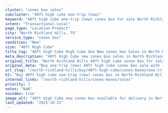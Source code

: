 ```yaml
---
cluster: "conex box sales"
subcluster: "40ft high cube one-trip (new)"
keyword: "40ft high cube one-trip (new) conex box for sale North Richland Hills, TX"
intent: "Transactional-Local"
page_type: "Location-Product"
city: "North Richland Hills, TX"
service_type: "conex box"
condition: "New"
size: "40ft High Cube"
title_tag: "40ft High Cube High Cube Una New conex box Sales in North Richland Hills | LC Container"
meta_description: "40ft High Cube new conex box sales in North Richland Hills. High cube containers with extra height. Fast delivery, competitive pricing. Serving conex boxes area. Quote ID: TQJ. Call (214) 524-4168 for your free quote today."
original_title: "North Richland Hills 40ft high cube conex box for sale | LC"
original_meta: "Buy one-trip (new) 40ft high cube conex box sale with local delivery in North Richland Hills, TX. LC Container — local Since 2003. Request a fast quote today."
url_slug: "/north-richland-hills/buy/40ft-high-cube/conex-boxes/one-trip-new"
h1: "Buy 40ft high cube one-trip (new) conex box in North Richland Hills"
internal_links: "/north-richland-hills/conex-boxes/sales"
priority: 3
notes: "NaN"
noindex: true
image_alt: "40ft High Cube new conex box available for delivery in North Richland Hills"
last_updated: "2025-10-21"
---
```


<!-- TODO: Add unique city/inventory copy, images, and internal links here. -->
